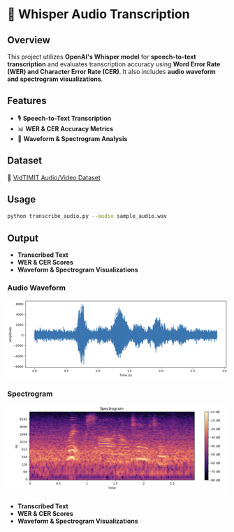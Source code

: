 # 🎤 Whisper Audio Transcription

## Overview
This project utilizes **OpenAI's Whisper model** for **speech-to-text transcription** and evaluates transcription accuracy using **Word Error Rate (WER) and Character Error Rate (CER)**. It also includes **audio waveform and spectrogram visualizations**.

## Features
- 🎙 **Speech-to-Text Transcription**
- 📊 **WER & CER Accuracy Metrics**
- 🎼 **Waveform & Spectrogram Analysis**

## Dataset
🔗 [VidTIMIT Audio/Video Dataset](https://www.kaggle.com/datasets/crazyt/vidtimit-audiovideo-dataset)


## Usage
```bash
python transcribe_audio.py --audio sample_audio.wav
```

## Output
- **Transcribed Text**
- **WER & CER Scores**
- **Waveform & Spectrogram Visualizations**

### Audio Waveform
![Audio Waveform](Images/audio_waveform.png)

### Spectrogram
![Spectrogram](Images/Spectrogram.png)
- **Transcribed Text**
- **WER & CER Scores**
- **Waveform & Spectrogram Visualizations**
